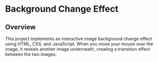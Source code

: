 # Background Change Effect
## Overview
This project implements an interactive image background change effect using HTML, CSS, and JavaScript.
When you move your mouse over the image, it reveals another image underneath, 
creating a transition effect between the two images.
